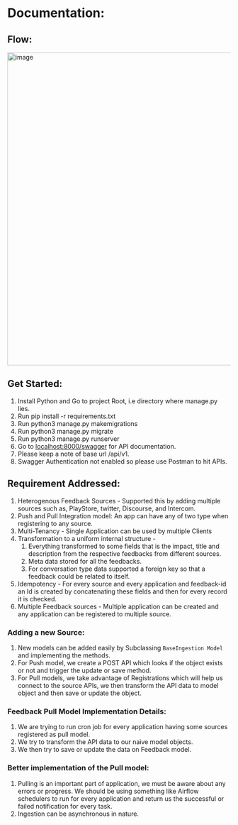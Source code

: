 # Documentation:

## Flow:

<img width="705" alt="image" src="https://user-images.githubusercontent.com/52848850/216908186-94db0ff1-f246-4173-8b1a-a0fd293fa863.png">

## Get Started:

1. Install Python and Go to project Root, i.e directory where manage.py lies.
2. Run pip install -r requirements.txt
3. Run python3 manage.py makemigrations
4. Run python3 manage.py migrate
5. Run python3 manage.py runserver
6. Go to [localhost:8000/swagger](http://localhost:8000/swagger) for API documentation.
7. Please keep a note of base url /api/v1.
8. Swagger Authentication not enabled so please use Postman to hit APIs.

## Requirement Addressed:

1. Heterogenous Feedback Sources - Supported this by adding multiple sources such as, 
PlayStore, twitter, Discourse, and Intercom.
2. Push and Pull Integration model: An app can have any of two type when registering to any source.
3. Multi-Tenancy - Single Application can be used by multiple Clients
4. Transformation to a uniform internal structure - 
    1. Everything transformed to some fields that is the impact, title and description from the respective feedbacks from different sources.
    2. Meta data stored for all the feedbacks.
    3. For conversation type data supported a foreign key so that a feedback could be related to itself.
5. Idempotency - For every source and every application and feedback-id an Id is created by concatenating these fields and then for every record it is checked.
6. Multiple Feedback sources - Multiple application can be created and any application can be registered to multiple source.

### Adding a new Source:

1. New models can be added easily by Subclassing `BaseIngestion Model` and implementing the methods.
2. For Push model, we create a POST API which looks if the object exists or not and trigger the update or save method.
3. For Pull models, we take advantage of Registrations which will help us connect to the source APIs, we then transform the API data to model object and then save or update the object.

### Feedback Pull Model Implementation Details:

1. We are trying to run cron job for every application having some sources registered as pull model. 
2. We try to transform the API data to our naive model objects. 
3. We then try to save or update the data on Feedback model.

### Better implementation of the Pull model:

1. Pulling is an important part of application, we must be aware about any errors or progress. We should be using something like Airflow schedulers to run for every application and return us the successful or failed notification for every task.
2. Ingestion can be asynchronous in nature.
